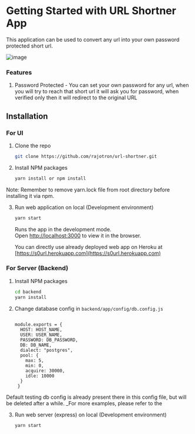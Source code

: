 # Getting Started with URL Shortner App

This application can be used to convert any url into your own password protected short url.

![image](https://user-images.githubusercontent.com/26489347/121045022-4aafe380-c7d3-11eb-8f5c-6e89dbf28c22.png)

### Features
1. Password Protected - You can set your own password for any url, when you will try to reach that short url it will ask you for password, when verified only then it will redirect to the original URL


## Installation

### For UI

1. Clone the repo
   ```sh
   git clone https://github.com/rajotron/url-shortner.git
   ```
2. Install NPM packages
   ```sh
   yarn install or npm install
   ```
Note: Remember to remove yarn.lock file from root directory before installing it via npm.

3. Run web application on local (Development environment)
    ```sh
   yarn start
   ```
   Runs the app in the development mode.\
   Open [http://localhost:3000](http://localhost:3000) to view it in the browser.
   
   You can directly use already deployed web app on Heroku at [https://s0url.herokuapp.com](https://s0url.herokuapp.com)

### For Server (Backend)

1. Install NPM packages
   ```sh
   cd backend
   yarn install
   ```
   
2. Change database config in `backend/app/config/db.config.js`
   ```JS

   module.exports = {
     HOST: HOST_NAME,
     USER: USER_NAME,
     PASSWORD: DB_PASSWORD,
     DB: DB_NAME,
     dialect: "postgres",
     pool: {
       max: 5,
       min: 0,
       acquire: 30000,
       idle: 10000
     }
    }
     ```

Default testing db config is already present there in this config file, but will be deleted after a while.
_For more examples, please refer to the 

3. Run web server (express) on local (Development environment)
    ```sh
   yarn start
   ```
